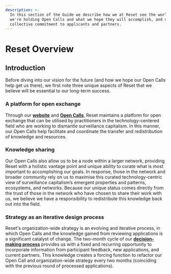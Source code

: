 ```yaml
---
description: >-
  In this section of the Guide we describe how we at Reset see the world, why
  we're holding Open Calls and what we hope they will accomplish, and our
  collective commitment to applicants and partners.
---
```


# Reset Overview

## Introduction

Before diving into our vision for the future \(and how we hope our Open Calls help get us there\), we first note three unique aspects of Reset that we believe will be essential to our long-term success.

### A platform for open exchange

Through our [**website**](https://www.reset.tech/) and [**Open Calls**](https://www.reset.tech/open-calls/), Reset maintains a platform for open exchange that can be utilised by practitioners in the technology-centered field who are working to dismantle surveillance capitalism. In this manner, our Open Calls help facilitate and coordinate the transfer and redistribution of knowledge and resources.

### Knowledge sharing

Our Open Calls also allow us to be a node within a larger network, providing Reset with a holistic vantage point and unique ability to curate what is most important to accomplishing our goals. In response, those in the network and broader community rely on us to maximise this curated technology-centric view of surveillance capitalism’s emergent properties and patterns, ecosystems, and networks. Because our unique status comes directly from the trust of those in the network who have chosen to share their work with us, we believe we have a responsibility to redistribute this knowledge back out into the field.

### Strategy as an iterative design process

Reset's organization-wide strategy is an evolving and iterative process, in which Open Calls and the knowledge gained from reviewing applications is a significant catalyst of change. The two-month cycle of our [**decision-making process**](../for-applicants/decision-process/#when-to-apply) provides us with a fixed and recurring opportunity to incorporate information from participant feedback, new applications, and current partners. This knowledge creates a forcing function to refactor our Open Call and organization-wide strategy every two months \(coinciding with the previous round of processed applications\).



